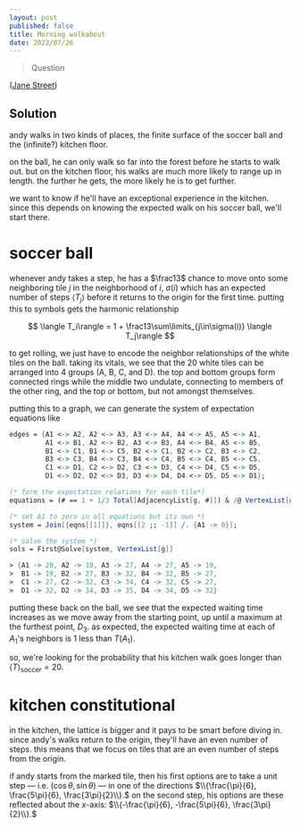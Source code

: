 ```yaml
---
layout: post
published: false
title: Morning walkabout
date: 2022/07/26
---
```


>Question

<!--more-->

([Jane Street]([URL](https://www.janestreet.com/puzzles/current-puzzle/)))

## Solution

andy walks in two kinds of places, the finite surface of the soccer ball and the (infinite?) kitchen floor.

on the ball, he can only walk so far into the forest before he starts to walk out. but on the kitchen floor, his walks are much more likely to range up in length. the further he gets, the more likely he is to get further. 

we want to know if he'll have an exceptional experience in the kitchen. since this depends on knowing the expected walk on his soccer ball, we'll start there.

# soccer ball

whenever andy takes a step, he has a $\frac13$ chance to move onto some neighboring tile $j$ in the neighborhood of $i,$ $\sigma(i)$ which has an expected number of steps $\langle T_j\rangle$ before it returns to the origin for the first time. putting this to symbols gets the harmonic relationship

$$
  \langle T_i\rangle = 1 + \frac13\sum\limits_{j\in\sigma(i)} \langle T_j\rangle
$$

to get rolling, we just have to encode the neighbor relationships of the white tiles on the ball. taking its vitals, we see that the $20$ white tiles can be arranged into $4$ groups (A, B, C, and D). the top and bottom groups form connected rings while the middle two undulate, connecting to members of the other ring, and the top or bottom, but not amongst themselves.

putting this to a graph, we can generate the system of expectation equations like

```mathematica
edges = {A1 <-> A2, A2 <-> A3, A3 <-> A4, A4 <-> A5, A5 <-> A1, 
         A1 <-> B1, A2 <-> B2, A3 <-> B3, A4 <-> B4, A5 <-> B5, 
         B1 <-> C1, B1 <-> C5, B2 <-> C1, B2 <-> C2, B3 <-> C2, 
         B3 <-> C3, B4 <-> C3, B4 <-> C4, B5 <-> C4, B5 <-> C5, 
         C1 <-> D1, C2 <-> D2, C3 <-> D3, C4 <-> D4, C5 <-> D5, 
         D1 <-> D2, D2 <-> D3, D3 <-> D4, D4 <-> D5, D5 <-> D1};

(* form the expectation relations for each tile*)
equations = (# == 1 + 1/3 Total[AdjacencyList[g, #]]) & /@ VertexList[g];

(* set A1 to zero in all equations but its own *)
system = Join[{eqns[[1]]}, eqns[[2 ;; -1]] /. {A1 -> 0}];

(* solve the system *)
sols = First@Solve[system, VertexList[g]]

> {A1 -> 20, A2 -> 19, A3 -> 27, A4 -> 27, A5 -> 19, 
>  B1 -> 19, B2 -> 27, B3 -> 32, B4 -> 32, B5 -> 27, 
>  C1 -> 27, C2 -> 32, C3 -> 34, C4 -> 32, C5 -> 27, 
>  D1 -> 32, D2 -> 34, D3 -> 35, D4 -> 34, D5 -> 32}
```

putting these back on the ball, we see that the expected waiting time increases as we move away from the starting point, up until a maximum at the furthest point, $D_3.$ as expected, the expected waiting time at each of $A_1$'s neighbors is $1$ less than $T(A_1).$

so, we're looking for the probability that his kitchen walk goes longer than $\langle T\rangle_\text{soccer} = 20.$

# kitchen constitutional

in the kitchen, the lattice is bigger and it pays to be smart before diving in. since andy's walks return to the origin, they'll have an even number of steps. this means that we focus on tiles that are an even number of steps from the origin. 

if andy starts from the marked tile, then his first options are to take a unit step — i.e. $\left(\cos\theta,\sin\theta\right)$ — in one of the directions $\\{\frac{\pi}{6}, \frac{5\pi}{6}, \frac{3\pi}{2}\\}.$ on the second step, his options are these reflected about the $x$-axis: $\\{-\frac{\pi}{6}, -\frac{5\pi}{6}, \frac{3\pi}{2}\\}.$

<br>
